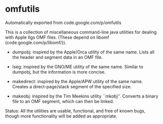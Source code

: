 # omfutils
Automatically exported from code.google.com/p/omfutils

This is a collection of miscellaneous command-line java utilities for dealing with Apple IIgs OMF files.  (These depend on libomf (code.google.com/p/libomf/)).

* dumpobj: inspired by the Apple/Orca utility of the same name.  Lists all the header and segment data in an OMF file.

* lseg:  inspired by the GNO/ME utility of the same name.  Similar to dumpobj, but the information is more concise.

* makedirect:  inspired by the Apple/APW utility of the same name.    Creates a direct-page/stack segment of the specified size.

* makeobj:  inspired by the Tim Meekins utility ``mkobj''.  Converts a binary file to an OMF segment, which can then be linked.

Status:  All the utilities are usable, functional, and free of known bugs, though more functionality will be added as appropriate.
